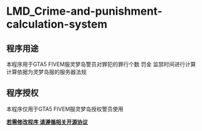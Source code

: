 # LMD_Crime-and-punishment-calculation-system
## 程序用途

本程序用于GTA5 FIVEM服灵梦岛警员对罪犯的罪行个数 罚金 监禁时间进行计算 计算依据为灵梦岛服的服务器法规

## 程序授权

本程序仅用于GTA5 FIVEM服灵梦岛授权警员使用 

**<u>若需修改程序 请遵循相关开源协议</u>**
